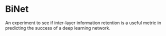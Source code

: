# BiNet
An experiment to see if inter-layer information retention is a useful metric in predicting the success of a deep learning network.
